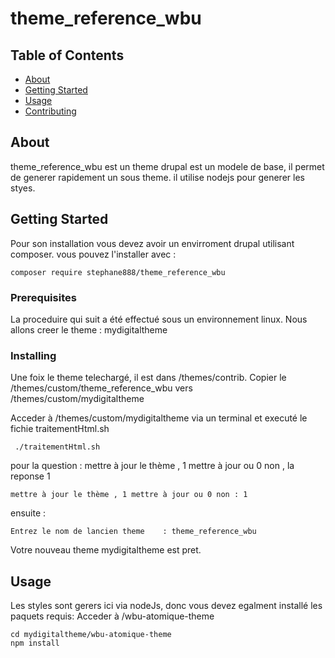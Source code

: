 # theme_reference_wbu

## Table of Contents

- [About](#about)
- [Getting Started](#getting_started)
- [Usage](#usage)
- [Contributing](../CONTRIBUTING.md)

## About <a name = "about"></a>

theme_reference_wbu est un theme drupal est un modele de base, il permet de generer rapidement un sous theme. il utilise nodejs pour generer les styes.

## Getting Started <a name = "getting_started"></a>

Pour son installation vous devez avoir un envirroment drupal utilisant composer.
vous pouvez l'installer avec :

```
composer require stephane888/theme_reference_wbu
```

### Prerequisites

La proceduire qui suit a été effectué sous un environnement linux.
Nous allons creer le theme : mydigitaltheme

### Installing

Une foix le theme telechargé, il est dans /themes/contrib.
Copier le /themes/custom/theme_reference_wbu vers /themes/custom/mydigitaltheme

Acceder à /themes/custom/mydigitaltheme via un terminal et executé le fichie traitementHtml.sh

```
 ./traitementHtml.sh
```

pour la question : mettre à jour le thème , 1 mettre à jour ou 0 non , la reponse 1

```
mettre à jour le thème , 1 mettre à jour ou 0 non : 1
```

ensuite :

```
Entrez le nom de lancien theme    : theme_reference_wbu
```

Votre nouveau theme mydigitaltheme est pret.

## Usage <a name = "usage"></a>

Les styles sont gerers ici via nodeJs, donc vous devez egalment installé les paquets requis:
Acceder à /wbu-atomique-theme

```
cd mydigitaltheme/wbu-atomique-theme
npm install
```
